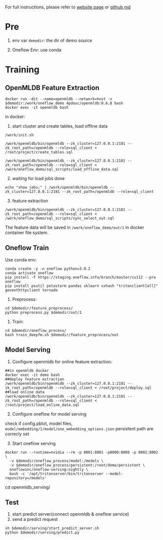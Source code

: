 For full instructions, please refer to [website page](http://openmldb.ai/docs/zh/main/use_case/JD_recommendation.html) or [github md](https://github.com/4paradigm/OpenMLDB/blob/main/docs/zh/use_case/JD_recommendation.md)

# Pre

1. env var `demodir`: the dir of demo source

1. Oneflow Env: use conda

# Training

## OpenMLDB Feature Extraction

```
docker run -dit --name=openmldb --network=host -v $demodir:/work/oneflow_demo 4pdosc/openmldb:0.6.8 bash
docker exec -it openmldb bash
```

in docker:

1. start cluster and create tables, load offline data
```
/work/init.sh

/work/openmldb/bin/openmldb --zk_cluster=127.0.0.1:2181 --zk_root_path=/openmldb --role=sql_client < /root/project/create_tables.sql

/work/openmldb/bin/openmldb --zk_cluster=127.0.0.1:2181 --zk_root_path=/openmldb --role=sql_client < /work/oneflow_demo/sql_scripts/load_offline_data.sql
```

2. waiting for load jobs done
```
echo "show jobs;" | /work/openmldb/bin/openmldb --zk_cluster=127.0.0.1:2181 --zk_root_path=/openmldb --role=sql_client
```

3. feature extraction
```
/work/openmldb/bin/openmldb --zk_cluster=127.0.0.1:2181 --zk_root_path=/openmldb --role=sql_client < /work/oneflow_demo/sql_scripts/sync_select_out.sql
```
The feature data will be saved in `/work/oneflow_demo/out/1` in docker container file system.

## Oneflow Train

Use conda env:
```
conda create -y -n oneflow python=3.9.2
conda activate oneflow
pip install -f https://staging.oneflow.info/branch/master/cu112 --pre oneflow
pip install psutil petastorm pandas sklearn xxhash "tritonclient[all]" geventhttpclient tornado
```

1. Preprocess:
```
cd $demodir/feature_preprocess/
python preprocess.py $demodir/out/1
```
1. Train:
```
cd $demodir/oneflow_process/
bash train_deepfm.sh $demodir/feature_preprocess/out
```

## Model Serving

1. Configure openmldb for online feature extraction:
```
##in openmldb docker
docker exec -it demo bash
##deploy feature extraction
/work/openmldb/bin/openmldb --zk_cluster=127.0.0.1:2181 --zk_root_path=/openmldb --role=sql_client < /root/project/deploy.sql
##load online data
/work/openmldb/bin/openmldb --zk_cluster=127.0.0.1:2181 --zk_root_path=/openmldb --role=sql_client < /root/project/load_online_data.sql
```

2. Configure oneflow for model serving

check if config.pbtxt, model files, `model/embedding/1/model/one_embedding_options.json` persistent path are correcly set

3. Start oneflow serving 

```
docker run --runtime=nvidia --rm -p 8001:8001 -p8000:8000 -p 8002:8002 \
  -v $demodir/oneflow_process/model:/models \
  -v $demodir/oneflow_process/persistent:/root/demo/persistent \
  oneflowinc/oneflow-serving:nightly \
  bash -c '/opt/tritonserver/bin/tritonserver --model-repository=/models'
```

cd openmldb_serving/
## Test

1. start predict server(connect openmldb & oneflow service)
1. send a predict request
```
sh $demodir/serving/start_predict_server.sh
python $demodir/serving/predict.py
```
